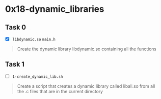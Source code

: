# 0x18-dynamic_libraries

## Task 0
- [x] `libdynamic.so` `main.h`
> Create the dynamic library libdynamic.so containing all the functions

## Task 1
- [ ] `1-create_dynamic_lib.sh`
> Create a script that creates a dynamic library called liball.so from all the .c files that are in the current directory
